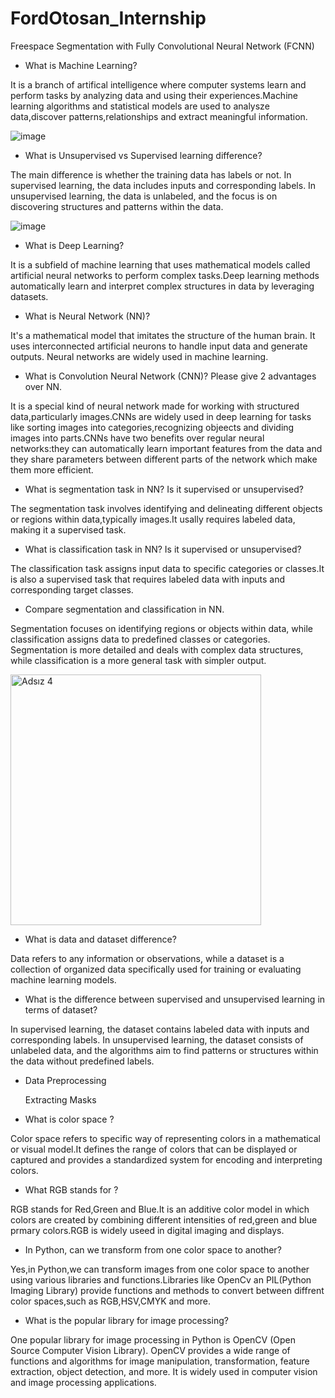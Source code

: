 # FordOtosan_Internship
Freespace Segmentation with Fully Convolutional Neural Network (FCNN)

* What is Machine Learning?

It is a branch of artifical intelligence where computer systems learn and perform tasks by analyzing data and using their experiences.Machine learning algorithms and statistical models are used to analysze data,discover patterns,relationships and extract meaningful information.


![image](https://github.com/aysuaticioglu/FordOtosan_Internship/assets/75265305/4080a23f-f029-46c6-8c6a-0ccb02e4c6f5)


* What is Unsupervised vs Supervised learning difference?

The main difference is whether the training data has labels or not. In supervised learning, the data includes inputs and corresponding labels. In unsupervised learning, the data is unlabeled, and the focus is on discovering structures and patterns within the data.

![image](https://github.com/aysuaticioglu/FordOtosan_Internship/assets/75265305/65ef8ba3-c77d-4bde-bb19-01a3047f243a)



* What is Deep Learning?

It is a subfield of machine learning that uses mathematical models called artificial neural networks to perform complex tasks.Deep learning methods automatically learn and interpret complex structures in data by leveraging datasets.

* What is Neural Network (NN)?

It's a mathematical model that imitates the structure of the human brain. It uses interconnected artificial neurons to handle input data and generate outputs. Neural networks are widely used in machine learning.

* What is Convolution Neural Network (CNN)? Please give 2 advantages over NN.

It is a special kind of neural network made for working with structured data,particularly images.CNNs are widely used in deep learning for tasks like sorting images into categories,recognizing objeects and dividing images into parts.CNNs have two benefits over regular neural networks:they can automatically learn important features from the data and they share parameters between different parts of the network which make them more efficient.

* What is segmentation task in NN? Is it supervised or unsupervised?

The segmentation task involves identifying and delineating different objects or regions within data,typically images.It usally requires labeled data, making it a supervised task.

* What is classification task in NN? Is it supervised or unsupervised?

The classification task assigns input data to specific categories or classes.It is also a supervised task that requires labeled data with inputs and corresponding target classes.

* Compare segmentation and classification in NN.

Segmentation focuses on identifying regions or objects within data, while classification assigns data to predefined classes or categories. Segmentation is more detailed and deals with complex data structures, while classification is a more general task with simpler output.

<img width="401" alt="Adsız 4" src="https://github.com/aysuaticioglu/FordOtosan_Internship/assets/75265305/ffa6e785-de41-46ae-88ac-58d7e7991dbc">


* What is data and dataset difference?

Data refers to any information or observations, while a dataset is a collection of organized data specifically used for training or evaluating machine learning models.
  
* What is the difference between supervised and unsupervised learning in terms of dataset?

In supervised learning, the dataset contains labeled data with inputs and corresponding labels. In unsupervised learning, the dataset consists of unlabeled data, and the algorithms aim to find patterns or structures within the data without predefined labels.

* Data Preprocessing


  Extracting Masks


* What is color space ?

Color space refers to specific way of representing colors in a mathematical or visual model.It defines the range of colors that can be displayed or captured and provides a standardized system for encoding and interpreting colors.

* What RGB stands for ?

RGB stands for Red,Green and Blue.It is an additive color model in which colors are created by combining different intensities of red,green and blue prmary colors.RGB is widely useed in digital imaging and displays.


* In Python, can we transform from one color space to another?

Yes,in Python,we can transform images from one color space to another using various libraries and functions.Libraries like OpenCv an PIL(Python Imaging Library) provide functions and methods to convert between diffrent color spaces,such as RGB,HSV,CMYK and more.


* What is the popular library for image processing?

 One popular library for image processing in Python is OpenCV (Open Source Computer Vision Library). OpenCV provides a wide range of functions and algorithms for image manipulation, transformation, feature extraction, object detection, and more. It is widely used in computer vision and image processing applications.
